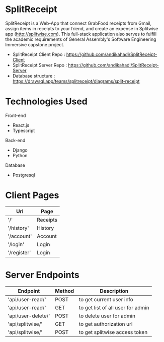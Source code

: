 # SplitReceipt
SplitReceipt is a Web-App that connect GrabFood receipts from Gmail, assign items in receipts to your friend, and  create an expense in Splitwise app (http://splitwise.com).
This full-stack application also serves to fulfill the academic requirements of General Assembly's Software Engineering Immersive capstone project.

 - SplitReceipt Client Repo : https://github.com/andikahadi/SplitReceipt-Client
 - SplitReceipt Server Repo : https://github.com/andikahadi/SplitReceipt-Server
 - Database structure : https://drawsql.app/teams/splitreceipt/diagrams/split-receipt

# Technologies Used
Front-end
 - React.js
 - Typescript

Back-end
 - Django
 - Python

Database
 - Postgresql

# Client Pages

| Url           | Page          |
| ------------- | ------------- |
| '/'           | Receipts      |
| '/history'   | History      |
| '/account'   | Account      |
| '/login'   | Login      |
| '/register'   | Login      |

# Server Endpoints

| Endpoint      | Method        | Description   |
| ------------- | ------------- |------------- |
| 'api/user-read/'| POST      |to get current user info|
| 'api/user-read/'| GET      |to get list of all user for admin|
| 'api/user-delete/'| POST      |to delete user for admin      |
| 'api/splitwise/'| GET      |to get authorization url      |
| 'api/splitwise/'   | POST      |to get splitwise access token      |


